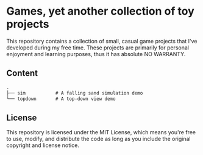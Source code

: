 # Games, yet another collection of toy projects

This repository contains a collection of small, casual game projects that
I've developed during my free time. These projects are primarily for
personal enjoyment and learning purposes, thus it has absolute NO WARRANTY.

## Content

```txt
.
├── sim           # A falling sand simulation demo
└── topdown       # A top-down view demo
```

## License

This repository is licensed under the MIT License, which means you're free
to use, modify, and distribute the code as long as you include the original
copyright and license notice.
